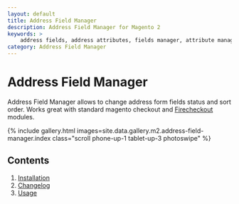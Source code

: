 ```yaml
---
layout: default
title: Address Field Manager
description: Address Field Manager for Magento 2
keywords: >
    address fields, address attributes, fields manager, attribute manager
category: Address Field Manager
---
```


# Address Field Manager

Address Field Manager allows to change address form fields status and
sort order. Works great with standard magento checkout and
[Firecheckout](/m2/extensions/firecheckout/) modules.

{% include gallery.html images=site.data.gallery.m2.address-field-manager.index class="scroll phone-up-1 tablet-up-3 photoswipe" %}

## Contents

 1. [Installation](installation/)
 2. [Changelog](changelog/)
 3. [Usage](usage/)
